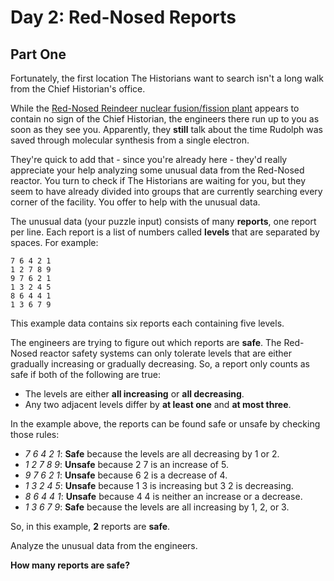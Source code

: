 # Day 2: Red-Nosed Reports #
## Part One ##
Fortunately, the first location The Historians want to search isn't a long walk from the Chief Historian's office.

While the [Red-Nosed Reindeer nuclear fusion/fission plant](https://adventofcode.com/2015/day/19) appears to contain no sign of the Chief Historian, the engineers there run up to you as soon as they see you. Apparently, they **still** talk about the time Rudolph was saved through molecular synthesis from a single electron.

They're quick to add that - since you're already here - they'd really appreciate your help analyzing some unusual data from the Red-Nosed reactor. You turn to check if The Historians are waiting for you, but they seem to have already divided into groups that are currently searching every corner of the facility. You offer to help with the unusual data.

The unusual data (your puzzle input) consists of many **reports**, one report per line. Each report is a list of numbers called **levels** that are separated by spaces. For example:
```
7 6 4 2 1
1 2 7 8 9
9 7 6 2 1
1 3 2 4 5
8 6 4 4 1
1 3 6 7 9
```

This example data contains six reports each containing five levels.

The engineers are trying to figure out which reports are **safe**. The Red-Nosed reactor safety systems can only tolerate levels that are either gradually increasing or gradually decreasing. So, a report only counts as safe if both of the following are true:

- The levels are either **all increasing** or **all decreasing**.
- Any two adjacent levels differ by **at least one** and **at most three**.

In the example above, the reports can be found safe or unsafe by checking those rules:

- *7 6 4 2 1*: **Safe** because the levels are all decreasing by 1 or 2.
- *1 2 7 8 9*: **Unsafe** because 2 7 is an increase of 5.
- *9 7 6 2 1*: **Unsafe** because 6 2 is a decrease of 4.
- *1 3 2 4 5*: **Unsafe** because 1 3 is increasing but 3 2 is decreasing.
- *8 6 4 4 1*: **Unsafe** because 4 4 is neither an increase or a decrease.
- *1 3 6 7 9*: **Safe** because the levels are all increasing by 1, 2, or 3.

So, in this example, **2** reports are **safe**.

Analyze the unusual data from the engineers.

**How many reports are safe?**
